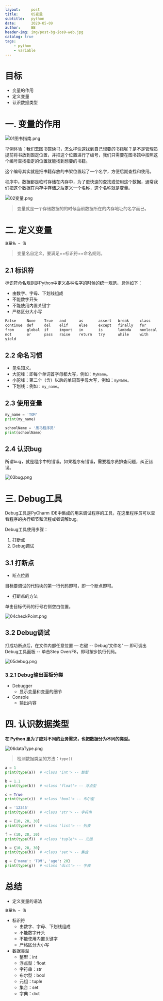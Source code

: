 ```yaml
---
layout:     post
title:      05变量
subtitle:   python
date:       2020-05-09
author:     BB
header-img: img/post-bg-ios9-web.jpg
catalog: true
tags:
    - python
    - variable
---
```



# 目标

- 变量的作用
- 定义变量
- 认识数据类型

# 一.  变量的作用

![01图书指南.png](https://www.hualigs.cn/image/6093dc177d3c0.jpg)

举例体验：我们去图书馆读书，怎么样快速找到自己想要的书籍呢？是不是管理员提前将书放到固定位置，并把这个位置进行了编号，我们只需要在图书馆中按照这个编号查找指定的位置就能找到想要的书籍。

这个编号其实就是把书籍存放的书架位置起了一个名字，方便后期查找和使用。

程序中，数据都是临时存储在内存中，为了更快速的查找或使用这个数据，通常我们把这个数据在内存中存储之后定义一个名称，这个名称就是变量。

![02变量.png](https://www.hualigs.cn/image/6093dc1b309e0.jpg)

> 变量就是一个存储数据的的时候当前数据所在的内存地址的名字而已。

# 二.  定义变量

```python
变量名 = 值
```

> 变量名自定义，要满足==标识符==命名规则。

## 2.1  标识符

标识符命名规则是Python中定义各种名字的时候的统一规范，具体如下：

- 由数字、字母、下划线组成
- 不能数字开头
- 不能使用内置关键字
- 严格区分大小写

```html
False     None    True   and      as       assert   break     class  
continue  def     del    elif     else     except   finally   for
from      global  if     import   in       is       lambda    nonlocal
not       or      pass   raise    return   try      while     with  
yield
```

## 2.2 命名习惯

- 见名知义。
- 大驼峰：即每个单词首字母都大写，例如：`MyName`。
- 小驼峰：第二个（含）以后的单词首字母大写，例如：`myName`。
- 下划线：例如：`my_name`。

## 2.3 使用变量

``` python
my_name = 'TOM'
print(my_name)

schoolName = '黑马程序员'
print(schoolName)
```

## 2.4 认识bug

所谓bug，就是程序中的错误。如果程序有错误，需要程序员排查问题，纠正错误。

![03bug.png](https://www.hualigs.cn/image/6093dc21ceacc.jpg)

# 三. Debug工具

Debug工具是PyCharm IDE中集成的用来调试程序的工具，在这里程序员可以查看程序的执行细节和流程或者调解bug。

Debug工具使用步骤：

1. 打断点
2. Debug调试

## 3.1 打断点

- 断点位置

目标要调试的代码块的第一行代码即可，即一个断点即可。

- 打断点的方法

单击目标代码的行号右侧空白位置。

![04checkPoint.png](https://www.hualigs.cn/image/6093dc26042eb.jpg)

## 3.2 Debug调试

打成功断点后，在文件内部任意位置 — 右键 -- Debug'文件名' — 即可调出Debug工具面板 -- 单击Step Over/F8，即可按步执行代码。

![05debug.png](https://www.hualigs.cn/image/6093dc2bd1983.jpg)

### 3.2.1 Debug输出面板分类

- Debugger
  - 显示变量和变量的细节
- Console
  - 输出内容



# 四. 认识数据类型

**在 Python 里为了应对不同的业务需求，也把数据分为不同的类型。**

![06dataType.png](https://www.hualigs.cn/image/6093dc3095db7.jpg)

> 检测数据类型的方法：`type()`

```python
a = 1
print(type(a))  # <class 'int'> -- 整型

b = 1.1
print(type(b))  # <class 'float'> -- 浮点型

c = True
print(type(c))  # <class 'bool'> -- 布尔型

d = '12345'
print(type(d))  # <class 'str'> -- 字符串

e = [10, 20, 30]
print(type(e))  # <class 'list'> -- 列表

f = (10, 20, 30)
print(type(f))  # <class 'tuple'> -- 元组

h = {10, 20, 30}
print(type(h))  # <class 'set'> -- 集合

g = {'name': 'TOM', 'age': 20}
print(type(g))  # <class 'dict'> -- 字典
```

# 总结

- 定义变量的语法

``` python
变量名 = 值
```

- 标识符
  - 由数字、字母、下划线组成
  - 不能数字开头
  - 不能使用内置关键字
  - 严格区分大小写
- 数据类型
  - 整型：int
  - 浮点型：float
  - 字符串：str
  - 布尔型：bool
  - 元组：tuple
  - 集合：set
  - 字典：dict